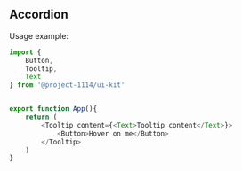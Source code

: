 ## Accordion

Usage example:

```typescript jsx
import { 
    Button,
    Tooltip,
    Text
} from '@project-1114/ui-kit'


export function App(){
    return (
        <Tooltip content={<Text>Tooltip content</Text>}>
            <Button>Hover on me</Button>
        </Tooltip>
    )
}

```
